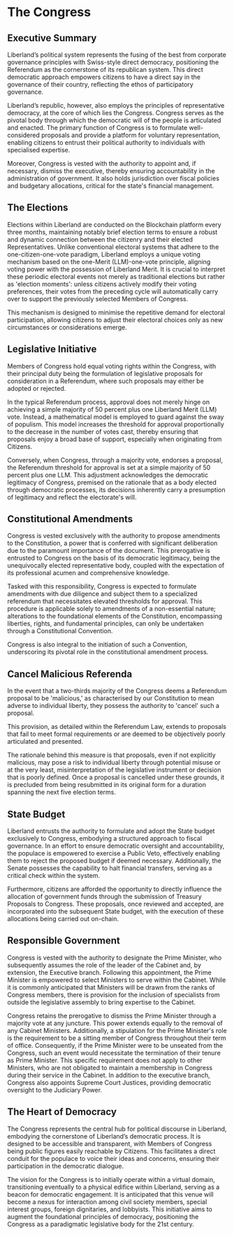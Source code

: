 # The Congress

## Executive Summary
Liberland’s political system represents the fusing of the best from corporate governance principles with Swiss-style direct democracy, positioning the Referendum as the cornerstone of its republican system. This direct democratic approach empowers citizens to have a direct say in the governance of their country, reflecting the ethos of participatory governance.

Liberland’s republic, however, also employs the principles of representative democracy, at the core of which lies the Congress. 
Congress serves as the pivotal body through which the democratic will of the people is articulated and enacted. The primary function of Congress is to formulate well-considered proposals and provide a platform for voluntary representation, enabling citizens to entrust their political authority to individuals with specialised expertise. 

Moreover, Congress is vested with the authority to appoint and, if necessary, dismiss the executive, thereby ensuring accountability in the administration of government. It also holds jurisdiction over fiscal policies and budgetary allocations, critical for the state's financial management.

## The Elections
Elections within Liberland are conducted on the Blockchain platform every three months, maintaining notably brief election terms to ensure a robust and dynamic connection between the citizenry and their elected Representatives. Unlike conventional electoral systems that adhere to the one-citizen-one-vote paradigm, Liberland employs a unique voting mechanism based on the one-Merit (LLM)-one-vote principle, aligning voting power with the possession of Liberland Merit.
It is crucial to interpret these periodic electoral events not merely as traditional elections but rather as 'election moments': unless citizens actively modify their voting preferences, their votes from the preceding cycle will automatically carry over to support the previously selected Members of Congress. 

This mechanism is designed to minimise the repetitive demand for electoral participation, allowing citizens to adjust their electoral choices only as new circumstances or considerations emerge.

## Legislative Initiative
Members of Congress hold equal voting rights within the Congress, with their principal duty being the formulation of legislative proposals for consideration in a Referendum, where such proposals may either be adopted or rejected.

In the typical Referendum process, approval does not merely hinge on achieving a simple majority of 50 percent plus one Liberland Merit (LLM) vote. Instead, a mathematical model is employed to guard against the sway of populism. This model increases the threshold for approval proportionally to the decrease in the number of votes cast, thereby ensuring that proposals enjoy a broad base of support, especially when originating from Citizens.

Conversely, when Congress, through a majority vote, endorses a proposal, the Referendum threshold for approval is set at a simple majority of 50 percent plus one LLM. This adjustment acknowledges the democratic legitimacy of Congress, premised on the rationale that as a body elected through democratic processes, its decisions inherently carry a presumption of legitimacy and reflect the electorate's will.

## Constitutional Amendments
Congress is vested exclusively with the authority to propose amendments to the Constitution, a power that is conferred with significant deliberation due to the paramount importance of the document. This prerogative is entrusted to Congress on the basis of its democratic legitimacy, being the unequivocally elected representative body, coupled with the expectation of its professional acumen and comprehensive knowledge. 

Tasked with this responsibility, Congress is expected to formulate amendments with due diligence and subject them to a specialized referendum that necessitates elevated thresholds for approval. This procedure is applicable solely to amendments of a non-essential nature; alterations to the foundational elements of the Constitution, encompassing liberties, rights, and fundamental principles, can only be undertaken through a Constitutional Convention. 

Congress is also integral to the initiation of such a Convention, underscoring its pivotal role in the constitutional amendment process.

## Cancel Malicious Referenda
In the event that a two-thirds majority of the Congress deems a Referendum proposal to be 'malicious,' as characterised by our Constitution to mean adverse to individual liberty, they possess the authority to 'cancel' such a proposal. 

This provision, as detailed within the Referendum Law, extends to proposals that fail to meet formal requirements or are deemed to be objectively poorly articulated and presented. 

The rationale behind this measure is that proposals, even if not explicitly malicious, may pose a risk to individual liberty through potential misuse or at the very least, misinterpretation of the legislative instrument or decision that is poorly defined. Once a proposal is cancelled under these grounds, it is precluded from being resubmitted in its original form for a duration spanning the next five election terms.

## State Budget
Liberland entrusts the authority to formulate and adopt the State budget exclusively to Congress, embodying a structured approach to fiscal governance. In an effort to ensure democratic oversight and accountability, the populace is empowered to exercise a Public Veto, effectively enabling them to reject the proposed budget if deemed necessary. Additionally, the Senate possesses the capability to halt financial transfers, serving as a critical check within the system.

Furthermore, citizens are afforded the opportunity to directly influence the allocation of government funds through the submission of Treasury Proposals to Congress. These proposals, once reviewed and accepted, are incorporated into the subsequent State budget, with the execution of these allocations being carried out on-chain. 

## Responsible Government
Congress is vested with the authority to designate the Prime Minister, who subsequently assumes the role of the leader of the Cabinet and, by extension, the Executive branch. Following this appointment, the Prime Minister is empowered to select Ministers to serve within the Cabinet. While it is commonly anticipated that Ministers will be drawn from the ranks of Congress members, there is provision for the inclusion of specialists from outside the legislative assembly to bring expertise to the Cabinet.

Congress retains the prerogative to dismiss the Prime Minister through a majority vote at any juncture. This power extends equally to the removal of any Cabinet Ministers. Additionally, a stipulation for the Prime Minister's role is the requirement to be a sitting member of Congress throughout their term of office. Consequently, if the Prime Minister were to be unseated from the Congress, such an event would necessitate the termination of their tenure as Prime Minister. This specific requirement does not apply to other Ministers, who are not obligated to maintain a membership in Congress during their service in the Cabinet.
In addition to the executive branch, Congress also appoints Supreme Court Justices, providing democratic oversight to the Judiciary Power.

## The Heart of Democracy
The Congress represents the central hub for political discourse in Liberland, embodying the cornerstone of Liberland’s democratic process. It is designed to be accessible and transparent, with Members of Congress being public figures easily reachable by Citizens. This facilitates a direct conduit for the populace to voice their ideas and concerns, ensuring their participation in the democratic dialogue. 

The vision for the Congress is to initially operate within a virtual domain, transitioning eventually to a physical edifice within Liberland, serving as a beacon for democratic engagement. It is anticipated that this venue will become a nexus for interaction among civil society members, special interest groups, foreign dignitaries, and lobbyists. This initiative aims to augment the foundational principles of democracy, positioning the Congress as a paradigmatic legislative body for the 21st century.
